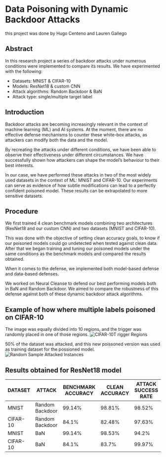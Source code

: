 # Data Poisoning with Dynamic Backdoor Attacks
this project was done by Hugo Centeno and Lauren Gallego
## Abstract 
In this research project a series of backdoor attacks under numerous conditions were implemented to compare its results. 
We have experimented with the following: 
* Datasets: MNIST & CIFAR-10 
* Models: ResNet18 & custom CNN 
* Attack algorithms: Random Backdoor & BaN 
* Attack type: single/multiple target label
## Introduction
Backdoor attacks are becoming increasingly relevant in the context of machine learning (ML) 
and AI systems.
At the moment, there are no effective defense mechanisms to counter 
these  white-box attacks, as attackers can modify both the data and the model.

By recreating the attacks under different conditions, we have been able to observe their effectiveness 
under different circumstances. We have successfully shown how attackers can shape the model’s 
behaviour to their best interests.  

In our case, we have performed these attacks in two of the most widely used datasets in the 
context of ML: MNIST and CIFAR-10. Our experiments can serve as 
evidence of how subtle modifications can lead to a perfectly confident poisoned model. 
These results can be extrapolated to more sensitive datasets.
## Procedure
We first trained 4 clean benchmark models combining two architectures (ResNet18 and our 
custom CNN) and two datasets (MNIST and CIFAR-10).

This was done with the objective of setting clean accuracy goals, to know if our poisoned models could go undetected when tested against clean data. 
After that we began training and tuning our poisoned models under the same conditions as the 
benchmark models and compared the results obtained. 

When it comes to the defense, we implemented both model-based defense and data-based 
defenses. 

We worked on Neural Cleanse to defend our best performing models both in BaN and Random 
Backdoor. We aimed to compare the robustness of this defense against both of these dynamic 
backdoor attack algorithms.
## Example of how where multiple labels poisoned on CIFAR-10
The image was equally divided into 10 regions, and the trigger was randomly placed in one of those regions.
![CIFAR-10T rigger Regions](CIFAR-10TriggerRegions.png)

50% of the dataset was attacked, and this new poissoned version was used as training dataset for the possioned model.
![Random Sample Attacked Instances](RandomSampleAttackedInstances.png)

## Results obtained for ResNet18 model
| DATASET   | ATTACK    | BENCHMARK ACCURACY | CLEAN ACCURACY | ATTACK SUCCESS RATE |
| ------    | -----     | -------| ------ | ------ | 
| MNIST | Random Backdoor | 99.14% | 98.81% | 98.52% |
| CIFAR-10 | Random Backdoor | 84.1% | 82.48% | 97.63% |
| MNIST | BaN | 99.14% | 98.53% | 94.2% |
| CIFAR-10 | BaN | 84.1% | 83.7% | 99.97% |

